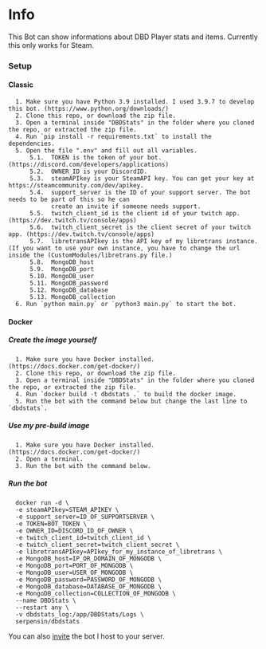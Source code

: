 # Info

This Bot can show informations about DBD Player stats and items.
Currently this only works for Steam.

### Setup

#### Classic
      1. Make sure you have Python 3.9 installed. I used 3.9.7 to develop this bot. (https://www.python.org/downloads/)
      2. Clone this repo, or download the zip file.
      3. Open a terminal inside "DBDStats" in the folder where you cloned the repo, or extracted the zip file.
      4. Run `pip install -r requirements.txt` to install the dependencies.
      5. Open the file ".env" and fill out all variables.
          5.1.  TOKEN is the token of your bot. (https://discord.com/developers/applications)
          5.2.  OWNER_ID is your DiscordID.
          5.3.  steamAPIkey is your SteamAPI key. You can get your key at https://steamcommunity.com/dev/apikey.
          5.4.  support_server is the ID of your support server. The bot needs to be part of this so he can  
                create an invite if someone needs support.
          5.5.  twitch_client_id is the client id of your twitch app. (https://dev.twitch.tv/console/apps)
          5.6.  twitch_client_secret is the client secret of your twitch app. (https://dev.twitch.tv/console/apps)
          5.7.  libretransAPIkey is the API key of my libretrans instance. (If you want to use your own instance, you have to change the url inside the (CustomModules/libretrans.py file.)
          5.8.  MongoDB_host 
          5.9.  MongoDB_port 
          5.10. MongoDB_user 
          5.11. MongoDB_password 
          5.12. MongoDB_database 
          5.13. MongoDB_collection 
      6. Run `python main.py` or `python3 main.py` to start the bot.

#### Docker
##### Create the image yourself
      1. Make sure you have Docker installed. (https://docs.docker.com/get-docker/)
      2. Clone this repo, or download the zip file.
      3. Open a terminal inside "DBDStats" in the folder where you cloned the repo, or extracted the zip file.
      4. Run `docker build -t dbdstats .` to build the docker image.
      5. Run the bot with the command below but change the last line to `dbdstats`.
##### Use my pre-build image
      1. Make sure you have Docker installed. (https://docs.docker.com/get-docker/)
      2. Open a terminal.
      3. Run the bot with the command below.
##### Run the bot
      docker run -d \
      -e steamAPIkey=STEAM_APIKEY \
      -e support_server=ID_OF_SUPPORTSERVER \
      -e TOKEN=BOT_TOKEN \
      -e OWNER_ID=DISCORD_ID_OF_OWNER \
      -e twitch_client_id=twitch_client_id \
      -e twitch_client_secret=twitch_client_secret \
      -e libretransAPIkey=APIkey_for_my_instance_of_libretrans \
      -e MongoDB_host=IP_OR_DOMAIN_OF_MONGODB \
      -e MongoDB_port=PORT_OF_MONGODB \
      -e MongoDB_user=USER_OF_MONGODB \
      -e MongoDB_password=PASSWORD_OF_MONGODB \
      -e MongoDB_database=DATABASE_OF_MONGODB \
      -e MongoDB_collection=COLLECTION_OF_MONGODB \
      --name DBDStats \
      --restart any \
      -v dbdstats_log:/app/DBDStats/Logs \
      serpensin/dbdstats


You can also [invite](https://discord.com/api/oauth2/authorize?client_id=1030163127926542400&permissions=137506506753&scope=bot%20applications.commands) the bot I host to your server.


